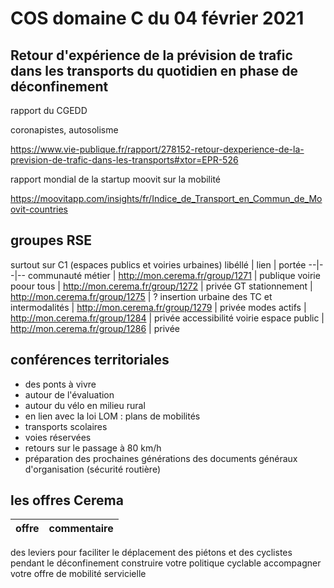 # COS domaine C du 04 février 2021

## Retour d'expérience de la prévision de trafic dans les transports du quotidien en phase de déconfinement
rapport du CGEDD

coronapistes, autosolisme

https://www.vie-publique.fr/rapport/278152-retour-dexperience-de-la-prevision-de-trafic-dans-les-transports#xtor=EPR-526

rapport mondial de la startup moovit sur la mobilité 

https://moovitapp.com/insights/fr/Indice_de_Transport_en_Commun_de_Moovit-countries

## groupes RSE

surtout sur C1 (espaces publics et voiries urbaines)
libéllé | lien | portée
--|--|--
communauté métier | http://mon.cerema.fr/group/1271 | publique
voirie poour tous | http://mon.cerema.fr/group/1272 | privée
GT stationnement | http://mon.cerema.fr/group/1275 | ?
insertion urbaine des TC et intermodalités | http://mon.cerema.fr/group/1279 | privée
modes actifs | http://mon.cerema.fr/group/1284 | privée
accessibilité voirie espace public | http://mon.cerema.fr/group/1286 | privée

## conférences territoriales

- des ponts à vivre
- autour de l'évaluation
- autour du vélo en milieu rural
- en lien avec la loi LOM : plans de mobilités
- transports scolaires
- voies réservées
- retours sur le passage à 80 km/h
- préparation des prochaines générations des documents généraux d'organisation (sécurité routière)

## les offres Cerema
offre | commentaire
--|--
des leviers pour faciliter le déplacement des piétons et des cyclistes pendant le déconfinement
construire votre politique cyclable
accompagner votre offre de mobilité servicielle
